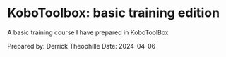 # KoboToolbox: basic training edition
A basic training course I have prepared in KoboToolBox

Prepared by: Derrick Theophille
Date: 2024-04-06

